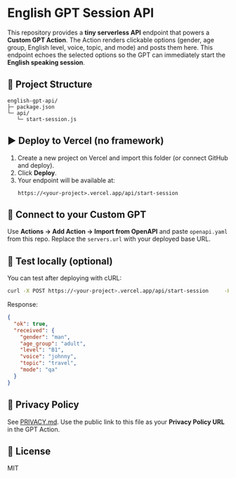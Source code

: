 # English GPT Session API

This repository provides a **tiny serverless API** endpoint that powers a **Custom GPT Action**.
The Action renders clickable options (gender, age group, English level, voice, topic, and mode) and posts them here.
This endpoint echoes the selected options so the GPT can immediately start the **English speaking session**.

## 📂 Project Structure
```
english-gpt-api/
├─ package.json
└─ api/
   └─ start-session.js
```

## ▶️ Deploy to Vercel (no framework)
1. Create a new project on Vercel and import this folder (or connect GitHub and deploy).
2. Click **Deploy**.
3. Your endpoint will be available at:
   ```
   https://<your-project>.vercel.app/api/start-session
   ```

## 🔌 Connect to your Custom GPT
Use **Actions → Add Action → Import from OpenAPI** and paste `openapi.yaml` from this repo.
Replace the `servers.url` with your deployed base URL.

## 🧪 Test locally (optional)
You can test after deploying with cURL:
```bash
curl -X POST https://<your-project>.vercel.app/api/start-session     -H "Content-Type: application/json"     -d '{"gender":"man","age_group":"adult","level":"B1","voice":"johnny","topic":"travel","mode":"qa"}'
```

Response:
```json
{
  "ok": true,
  "received": {
    "gender": "man",
    "age_group": "adult",
    "level": "B1",
    "voice": "johnny",
    "topic": "travel",
    "mode": "qa"
  }
}
```

## 📜 Privacy Policy
See [PRIVACY.md](./PRIVACY.md). Use the public link to this file as your **Privacy Policy URL** in the GPT Action.

## 📝 License
MIT
